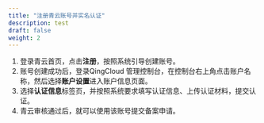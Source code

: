 ```yaml
---
title: "注册青云账号并实名认证"
description: test
draft: false
weight: 2
---
```




1. 登录青云首页，点击**注册**，按照系统引导创建账号。
2. 账号创建成功后，登录QingCloud 管理控制台，在控制台右上角点击账户名称，然后选择**账户设置**进入账户信息页面。
3. 选择**认证信息**标签页，并按照系统要求填写认证信息、上传认证材料，提交认证。
4. 青云审核通过后，就可以使用该账号提交备案申请。